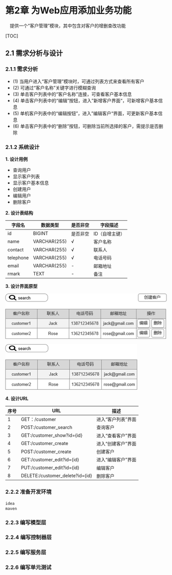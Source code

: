 # 第2章 为Web应用添加业务功能

&emsp;提供一个“客户管理”模块，其中包含对客户的增删查改功能

[TOC]

## 2.1 需求分析与设计

### 2.1.1 需求分析
- (1) 当用户进入“客户管理”模块时，可通过列表方式来查看所有客户
- (2) 可通过“客户名称”关键字进行模糊查询
- (3) 单击客户列表中的“客户名称”连接，可查看客户基本信息
- (4) 单击客户列表中的“编辑”按钮，进入”新增客户界面“，可新增客户基本信息
- (5) 单机客户列表中的“编辑按钮”，进入”编辑客户“界面，可更新客户基本信息
- (6) 单击客户列表中的“删除”按钮，可删除当前所选择的客户，需提示是否删除


### 2.1.2 系统设计
**1. 设计用例**
- 查询用户
- 显示客户列表
- 显示客户基本信息
- 创建用户
- 编辑用户
- 删除客户

**2. 设计表结构**

| 字段名| 数据类型 |  是否非空| 字段描述|
| --- | --- | --- | --- |
| id| BIGINT |  是否非空| ID（自增主键）|
| name| VARCHAR(255) |  √ | 客户名称|
| contact| VARCHAR(255) |  √ | 联系人|
| telephone| VARCHAR(255) |  √ | 电话号码|
| email| VARCHAR(255) |  - | 邮箱地址|
| rmark| TEXT |  - | 备注|

**3. 设计界面原型**

![用户管理](./assert/manage.png)

![查看管理](./assert/scan.png)

**4. 设计URL**

| 序号| URL | 描述| 
| --- | --- | --- |
| 1 | GET：/customer | 进入“客户列表”界面 |
|  2| POST:/customer_search | 查询客户 |
| 3 | GET:/customer_show?id={id} | 进入“查看客户”界面 |
| 4 | GET:/customer_create | 进入“创建客户”界面 |
| 5 | POST:/customer_create | 创建客户 |
| 6 | GET:/customer_edit?id={id} | 进入“编辑客户”界面 |
| 7 |  PUT:/customer_edit?id={id}|  编辑客户|
| 8 | DELETE:/customer_delete?id={id} | 删除客户 |

### 2.2.2 准备开发环境
    idea
    maven 
    
### 2.2.3 编写模型层

### 2.2.4 编写控制器层

### 2.2.5 编写服务层

### 2.2.6 编写单元测试